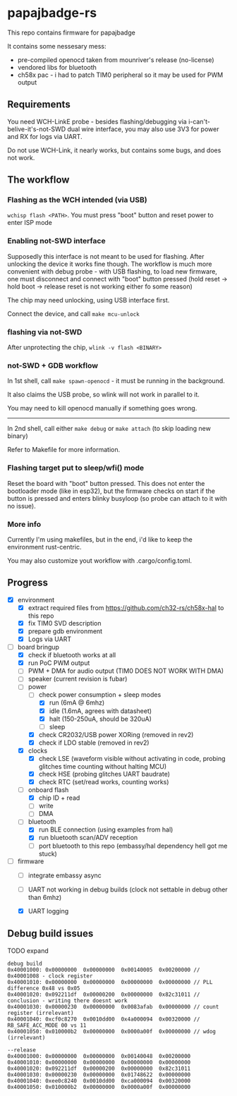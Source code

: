 # papajbadge-rs

This repo contains firmware for papajbadge

It contains some nessesary mess:
 * pre-compiled openocd taken from mounriver's release (no-license)
 * vendored libs for bluetooth
 * ch58x pac - i had to patch TIM0 peripheral so it may be used for PWM output

## Requirements

You need WCH-LinkE probe - besides flashing/debugging via i-can't-belive-it's-not-SWD 
dual wire interface, you may also use 3V3 for power and RX for logs via UART.

Do not use WCH-Link, it nearly works, but contains some bugs, and does not work.

## The workflow

### Flashing as the WCH intended (via USB)

`wchisp flash <PATH>`. You must press "boot" button and reset power to enter ISP mode

### Enabling not-SWD interface

Supposedly this interface is not meant to be used for flashing. After unlocking
the device it works fine though. The workflow is much more convenient with debug
probe - with USB flashing, to load new firmware, one must disconnect and connect with "boot" button
pressed (hold reset -> hold boot -> release reset is not working either fo some 
reason)

The chip may need unlocking, using USB interface first.

Connect the device, and call `make mcu-unlock`

### flashing via not-SWD

After unprotecting the chip, `wlink -v flash <BINARY>`

### not-SWD + GDB workflow

In 1st shell, call `make spawn-openocd` - it must be running in the background.

It also claims the USB probe, so wlink will not work in parallel to it. 

You may need to kill openocd manually if something goes wrong.

-----

In 2nd shell, call either `make debug` or `make attach` (to skip loading new binary)

Refer to Makefile for more information.

### Flashing target put to sleep/wfi() mode

Reset the board with "boot" button pressed. This does not enter the bootloader
mode (like in esp32), but the firmware checks on start if the button is pressed
and enters blinky busyloop (so probe can attach to it with no issue).

### More info

Currently I'm using makefiles, but in the end, i'd like to keep the environment
rust-centric.

You may also customize yout workflow with .cargo/config.toml.


## Progress

- [x] environment
    - [x] extract required files from https://github.com/ch32-rs/ch58x-hal to this repo
    - [x] fix TIM0 SVD description
    - [x] prepare gdb environment
    - [x] Logs via UART
- [ ] board bringup
    - [x] check if bluetooth works at all
    - [x] run PoC PWM output
    - [ ] PWM + DMA for audio output (TIM0 DOES NOT WORK WITH DMA)
    - [ ] speaker (current revision is fubar)
    - [ ] power
        - [ ] check power consumption + sleep modes
            - [x] run (6mA @ 6mhz)
            - [x] idle (1.6mA, agrees with datasheet)
            - [x] halt (150-250uA, should be 320uA)
            - [ ] sleep
        - [x] check CR2032/USB power XORing (removed in rev2)
        - [x] check if LDO stable (removed in rev2)
    - [x] clocks
        - [x] check LSE (waveform visible without activating in code, probing glitches time counting without halting MCU)
        - [x] check HSE (probing glitches UART baudrate)
        - [x] check RTC (set/read works, counting works)
    - [ ] onboard flash
        - [x] chip ID + read
        - [ ] write
        - [ ] DMA
    - [ ] bluetooth
        - [x] run BLE connection (using examples from hal)
        - [x] run bluetooth scan/ADV reception
        - [ ] port bluetooth to this repo (embassy/hal dependency hell got me stuck)
- [ ] firmware
    - [ ] integrate embassy async
    - [ ] UART not working in debug builds (clock not settable in debug other than 6mhz)
    - [x] UART logging


## Debug build issues

TODO expand

```
debug build
0x40001000:	0x00000000	0x00000000	0x00140005	0x00200000 // 0x40001008 - clock register
0x40001010:	0x00000000	0x00000000	0x00000000	0x00000000 // PLL difference 0x48 vs 0x05
0x40001020:	0x092211df	0x00000200	0x00000000	0x82c31011 // conclusion - writing there doesnt work
0x40001030:	0x00000230	0x00000000	0x0083afab	0x00000000 // count register (irrelevant)
0x40001040:	0xcf0c8270	0x0010dd00	0x4a000094	0x00320000 // RB_SAFE_ACC_MODE 00 vs 11
0x40001050:	0x010000b2	0x00000000	0x0000a00f	0x00000000 // wdog (irrelevant)

--release
0x40001000:	0x00000000	0x00000000	0x00140048	0x00200000
0x40001010:	0x00000000	0x00000000	0x00000000	0x00000000
0x40001020:	0x092211df	0x00000200	0x00000000	0x82c31011
0x40001030:	0x00000230	0x00000000	0x01748622	0x00000000
0x40001040:	0xee0c8240	0x0010dd00	0xca000094	0x00320000
0x40001050:	0x010000b2	0x00000000	0x0000a00f	0x00000000
```
